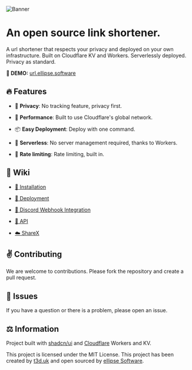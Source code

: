 ![Banner](https://storage.ellipse.software/url.png?a=b)

# An open source link shortener.

A url shortener that respects your privacy and deployed on your own infrastructure. Built on Cloudflare KV and Workers. Serverlessly deployed. Privacy as
standard.

**🚧 DEMO:** [url.ellipse.software](https://url.ellipse.software)

## 🔥 Features

- 👮 **Privacy**: No tracking feature, privacy first.

- 🚀 **Performance**: Built to use Cloudflare's global network.

- 📦 **Easy Deployment**: Deploy with one command.

- 📡 **Serverless**: No server management required, thanks to Workers.

- 🧪 **Rate limiting**: Rate limiting, built in.

## 📜 Wiki

- [🧪 Installation](https://github.com/ellipse-software/url-shortener/wiki/%F0%9F%A7%AA-Installation)

- [🚀 Deployment](https://github.com/ellipse-software/url-shortener/wiki/%F0%9F%9A%80-Deployment)

- [🤖 Discord Webhook Integration](https://github.com/ellipse-software/url-shortener/wiki/%F0%9F%A4%96-Discord-Webhook-Integration)

- [🔗 API](https://github.com/ellipse-software/url-shortener/wiki/%F0%9F%94%97-API)

- [☁️ ShareX](https://github.com/ellipse-software/url-shortener/wiki/%E2%98%81%EF%B8%8F-ShareX)

## ✌️ Contributing

We are welcome to contributions. Please fork the repository and create a pull request.

## 🚨 Issues

If you have a question or there is a problem, please open an issue.

## ⚖️ Information

Project built with [shadcn/ui](https://ui.shadcn.com) and [Cloudflare](https://cloudflare.com) Workers and KV.

This project is licensed under the MIT License. This project has been created by [t3d.uk](https://ted.ac) and open sourced by [ellipse Software](https://ellipse.software).
